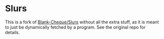 # Slurs
This is a fork of [Blank-Cheque/Slurs](https://github.com/Blank-Cheque/Slurs) without all the extra stuff, as it is meant to just be dynamically fetched by a program. See the original repo for details.